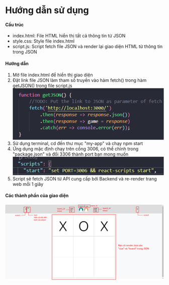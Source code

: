 # Hướng dẫn sử dụng
<h4>Cấu trúc</h4>
<ul>
<li>index.html: File HTML hiển thị tất cả thông tin từ JSON</li>
<li>style.css: Style file index.html</li>
<li>script.js: Script fetch file JSON và render lại giao diện HTML từ thông tin trong JSON</li>
</ul>

<h4>Hướng dẫn</h4>
<ol>
<li>Mở file index.html để hiển thị giao diện</li>
<li>Đặt link file JSON làm tham số truyền vào hàm fetch() trong hàm getJSON() trong file script.js</li>
<img src="public/resources/jsonguide.png"></img>
<li>Sử dụng terminal, cd đến thư mục "my-app" và chạy npm start </li>
<li>Ứng dụng mặc định chạy trên cổng 3006, có thể chỉnh trong "package.json" và đổi 3306 thành port bạn mong muốn</li>
<img src="public/resources/port.png"></img>
<li>Script sẽ fetch JSON từ API cung cấp bới Backend và re-render trang web mỗi 1 giây</li>
</ol>

<h4>Các thành phần của giao diện</h4>
<img src="public/resources/guide.png"></img>

